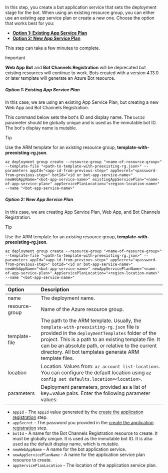In this step, you create a bot application service that sets the deployment stage for the bot. When using an existing resource group, you can either use an existing app service plan or create a new one. Choose the option that works best for you:

- [**Option 1: Existing App Service Plan**](#option-1-existing-app-service-plan)
- [**Option 2: New App Service Plan**](#option-2-new-app-service-plan)

This step can take a few minutes to complete.

> [!IMPORTANT]
> **Web App Bot** and **Bot Channels Registration** will be deprecated but existing resources will continue to work. Bots created with a version 4.13.0 or later template will generate an Azure Bot resource.

##### **Option 1: Existing App Service Plan**

In this case, we are using an existing App Service Plan, but creating a new Web App and Bot Channels Registration.

This command below sets the bot's ID and display name. The `botId` parameter should be globally unique and is used as the immutable bot ID. The bot's display name is mutable.

> [!TIP]
> Use the ARM template for an _existing_ resource group, **template-with-preexisting-rg.json**.

```azurecli
az deployment group create --resource-group "<name-of-resource-group>" --template-file "<path-to-template-with-preexisting-rg.json>" --parameters appId="<app-id-from-previous-step>" appSecret="<password-from-previous-step>" botId="<id or bot-app-service-name>" newWebAppName="<bot-app-service-name>" existingAppServicePlan="<name-of-app-service-plan>" appServicePlanLocation="<region-location-name>" --name "<bot-app-service-name>"
```

##### **Option 2: New App Service Plan**

In this case, we are creating App Service Plan, Web App, and Bot Channels Registration.

> [!TIP]
> Use the ARM template for an _existing_ resource group, **template-with-preexisting-rg.json**.

```azurecli
az deployment group create --resource-group "<name-of-resource-group>" --template-file "<path-to-template-with-preexisting-rg.json>" --parameters appId="<app-id-from-previous-step>" appSecret="<password-from-previous-step>" botId="<id or bot-app-service-name>" newWebAppName="<bot-app-service-name>" newAppServicePlanName="<name-of-app-service-plan>" AppServicePlanLocation="<region-location-name>" --name "<bot-app-service-name>"
```

| Option   | Description |
|:---------|:------------|
| name | The deployment name.|
| resource-group | Name of the Azure resource group. |
| template-file | The path to the ARM template. Usually, the  `template-with-preexisting-rg.json` file is provided in the `deploymentTemplates` folder of the project. This is a path to an existing template file. It can be an absolute path, or relative to the current directory. All bot templates generate ARM template files.|
| location |Location. Values from: `az account list-locations`. You can configure the default location using `az config set defaults.location=<location>`. |
| parameters | Deployment parameters, provided as a list of key=value pairs. Enter the following parameter values:

- `appId` - The `appId` value generated by the [create the application registration](../../bot-builder-deploy-az-cli.md#create-the-application-registration) step.
- `appSecret` - The password you provided in the [create the application registration](../../bot-builder-deploy-az-cli.md#create-the-application-registration) step.
- `botId` - A name for the  Bot Channels Registration resource to create. It must be globally unique. It is used as the immutable bot ID. It is also used as the default display name, which is mutable.
- `newWebAppName` - A name for the bot application service.
- `newAppServicePlanName` - A name for the application service plan resource to create.
- `appServicePlanLocation` - The location of the application service plan.
